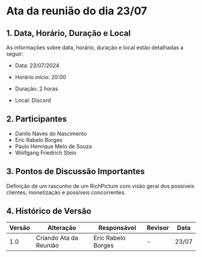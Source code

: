 # Ata da reunião do dia 23/07

## 1. Data, Horário, Duração e Local

As informações sobre data, horário, duração e local estão detalhadas a seguir:

- Data: 23/07/2024

- Horário início: 20:00

- Duração: 2 horas

- Local: Discord

## 2. Participantes

- Danilo Naves do Nascimento
- Eric Rabelo Borges
- Paulo Henrique Melo de Souza
- Wolfgang Friedrich Stein


## 3. Pontos de Discussão Importantes

Definição de um rascunho de um RichPicture com visão geral dos possíveis clientes, monetização e possíveis concorrentes.

## 4. Histórico de Versão

| Versão | Alteração | Responsável | Revisor | Data |
|--------|-----------|-------------|---------|------|
| 1.0 | Criando Ata da Reunião | Eric Rabelo Borges | - | 23/07 |

